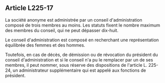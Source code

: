 Article L225-17
----
La société anonyme est administrée par un conseil d'administration composé de
trois membres au moins. Les statuts fixent le nombre maximum des membres du
conseil, qui ne peut dépasser dix-huit.

Le conseil d'administration est composé en recherchant une représentation
équilibrée des femmes et des hommes.

Toutefois, en cas de décès, de démission ou de révocation du président du
conseil d'administration et si le conseil n'a pu le remplacer par un de ses
membres, il peut nommer, sous réserve des dispositions de l'article L. 225-24,
un administrateur supplémentaire qui est appelé aux fonctions de président.
